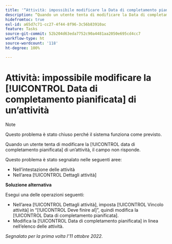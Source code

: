 ```yaml
---
title: '“Attività: impossibile modificare la Data di completamento pianificata di un’attività”'
description: “Quando un utente tenta di modificare la Data di completamento pianificata di un’attività, il campo non risponde. ”
hidefromtoc: true
exl-id: a65d7c71-cc27-4f44-8f96-3c56b83910ac
feature: Tasks
source-git-commit: 52b204d63eda7752c90a4481aa2050e695cd4cc7
workflow-type: ht
source-wordcount: '118'
ht-degree: 100%

---
```


# Attività: impossibile modificare la [!UICONTROL Data di completamento pianificata] di un’attività

>[!NOTE]
>
>Questo problema è stato chiuso perché il sistema funziona come previsto. 

Quando un utente tenta di modificare la [!UICONTROL data di completamento pianificata] di un’attività, il campo non risponde.

Questo problema è stato segnalato nelle seguenti aree:

* Nell’intestazione delle attività
* Nell’area [!UICONTROL Dettagli attività]

**Soluzione alternativa**

Esegui una delle operazioni seguenti:

* Nell’area [!UICONTROL Dettagli attività], imposta [!UICONTROL Vincolo attività] in “[!UICONTROL Deve finire al]”, quindi modifica la [!UICONTROL Data di completamento pianificata].
* Modifica la [!UICONTROL Data di completamento pianificata] in linea nell’elenco delle attività.

_Segnalato per la prima volta l’11 ottobre 2022._
